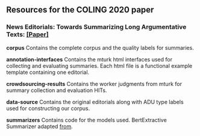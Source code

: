 ## Resources for the COLING 2020 paper
### **News Editorials: Towards Summarizing Long Argumentative Texts**: [[Paper]](https://webis.de/downloads/publications/papers/stein_2020z.pdf)

**corpus**
Contains the complete corpus and the quality labels for summaries.

**annotation-interfaces** Contains the mturk html interfaces used for collecting and evaluating summaries. Each html file is a functional example template containing one editorial.

**crowdsourcing-results** Contains the worker judgments from mturk for summary collection and evaluation HITs.

**data-source** Contains the original editorials along with ADU type labels used for constructing our corpus.

**summarizers** Contains code for the models used. BertExtractive Summarizer adapted [from](https://github.com/dmmiller612/bert-extractive-summarizer).

